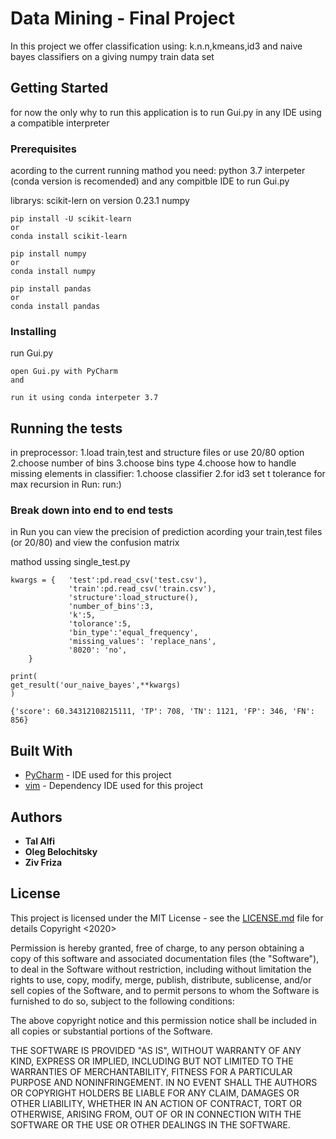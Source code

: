 # Data Mining - Final Project

In this project we offer classification using:
k.n.n,kmeans,id3 and naive bayes classifiers
on a giving numpy train data set

## Getting Started

for now the only why to run this application is to run
Gui.py in any IDE using a compatible interpreter

### Prerequisites

acording to the current running mathod you need:
python 3.7 interpeter (conda version is recomended)
and any compitble IDE to run Gui.py

librarys:
scikit-lern on version 0.23.1
numpy

```
pip install -U scikit-learn
or 
conda install scikit-learn

pip install numpy
or
conda install numpy

pip install pandas
or
conda install pandas

```

### Installing

run Gui.py 

```
open Gui.py with PyCharm
and 
```

```
run it using conda interpeter 3.7
```


## Running the tests

in preprocessor:
1.load train,test and structure files or use 20/80 option
2.choose number of bins
3.choose bins type
4.choose how to handle missing elements
in classifier:
1.choose classifier
2.for id3 set t tolerance for max recursion
in Run:
run:)

### Break down into end to end tests

in Run you can view the precision of prediction
acording your train,test files (or 20/80)
and view the confusion matrix

mathod ussing single_test.py

```
kwargs = {   'test':pd.read_csv('test.csv'),
             'train':pd.read_csv('train.csv'),
             'structure':load_structure(),
             'number_of_bins':3,
             'k':5,
             'tolorance':5,
             'bin_type':'equal_frequency',
             'missing_values': 'replace_nans',
             '8020': 'no',
    }

print(
get_result('our_naive_bayes',**kwargs)
)

{'score': 60.34312108215111, 'TP': 708, 'TN': 1121, 'FP': 346, 'FN': 856}
```


## Built With

* [PyCharm](https://www.jetbrains.com/pycharm/) - IDE used for this project
* [vim](https://www.vim.org/) - Dependency IDE used for this project


## Authors

* **Tal Alfi**
* **Oleg Belochitsky**
* **Ziv Friza**

## License

This project is licensed under the MIT License - see the [LICENSE.md](LICENSE.md) file for details
Copyright <2020> <COPYRIGHT HOLDER>

Permission is hereby granted, free of charge, to any person obtaining a 
copy of this software and associated documentation files (the "Software"), 
to deal in the Software without restriction, including without limitation 
the rights to use, copy, modify, merge, publish, distribute, sublicense, 
and/or sell copies of the Software, and to permit persons to whom the 
Software is furnished to do so, subject to the following conditions:

The above copyright notice and this permission notice shall be included in all copies or substantial portions of the Software.

THE SOFTWARE IS PROVIDED "AS IS", WITHOUT WARRANTY OF ANY KIND, EXPRESS OR IMPLIED, INCLUDING BUT NOT LIMITED TO THE 
WARRANTIES OF MERCHANTABILITY, FITNESS FOR A PARTICULAR PURPOSE AND NONINFRINGEMENT. IN NO EVENT SHALL THE AUTHORS OR 
COPYRIGHT HOLDERS BE LIABLE FOR ANY CLAIM, DAMAGES OR OTHER LIABILITY, WHETHER IN AN ACTION OF CONTRACT, TORT OR OTHERWISE, 
ARISING FROM, OUT OF OR IN CONNECTION WITH THE SOFTWARE OR THE USE OR OTHER DEALINGS IN THE SOFTWARE.




